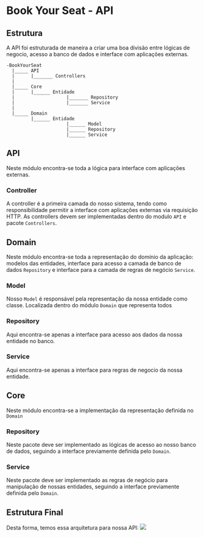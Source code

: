 # Book Your Seat - API

## Estrutura

A API foi estruturada de maneira a criar uma boa divisão entre lógicas de negocio, acesso a banco de dados e interface com aplicações externas.
```shell
-BookYourSeat
  |_____ API
  |      |_______ Controllers
  |
  |_____ Core
  |      |______ Entidade
  |                   |_______ Repository
  |                   |_______ Service
  |
  |_____ Domain
         |______ Entidade
                      |______ Model
                      |______ Repository
                      |______ Service
```

## API
Neste módulo encontra-se toda a lógica para interface com aplicações externas.
### Controller

A controller é a primeira camada do nosso sistema, tendo como responsibilidade permitir a interface com aplicações externas via requisição HTTP.
As controllers devem ser implementadas dentro do modulo `API` e pacote `Controllers`.

## Domain
Neste módulo encontra-se toda a representação do domínio da aplicação: modelos das entidades, interface para acesso a camada de banco de dados `Repository` e interface para a camada de regras de negócio `Service`.

### Model
Nosso `Model` é responsável pela representação da nossa entidade como classe. Localizada dentro do módulo `Domain` que representa todos

### Repository
Aqui encontra-se apenas a interface para acesso aos dados da nossa entidade no banco.

### Service
Aqui encontra-se apenas a interface para regras de negocio da nossa entidade.

## Core
Neste módulo encontra-se a implementação da representação definida no `Domain`

### Repository
Neste pacote deve ser implementado as lógicas de acesso ao nosso banco de dados, seguindo a interface previamente definida pelo `Domain`.

### Service
Neste pacote deve ser implementado as regras de negócio para manipulação de nossas entidades, seguindo a interface previamente definida pelo `Domain`.


## Estrutura Final
Desta forma, temos essa arquitetura para nossa API:
![](assets/struct.png)